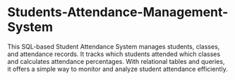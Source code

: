 # Students-Attendance-Management-System
This SQL-based Student Attendance System manages students, classes, and attendance records. It tracks which students attended which classes and calculates attendance percentages. With relational tables and queries, it offers a simple way to monitor and analyze student attendance efficiently.   

